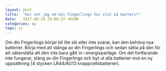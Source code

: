 ```yaml
---
layout: post
title:  "Hur vet jag om min Fingerlings har slut på batteri?"
date:   2017-08-24 19:06:22 +0100
categories: qa
tags: sv
---
```


Om din Fingerlings börjar bli lite slö eller inte svarar, kan den behöva nya batterier.
Börja med att stänga av din Fingerlings och sedan sätta på den för att säkerställa att den inte bara gått in i energisparläge.
Om det fortfarande inte fungerar, stäng av din Fingerlings och byt ut alla batterier mot en ny uppsättning (4 stycken LR44/AG13 knappcellsbatterier).